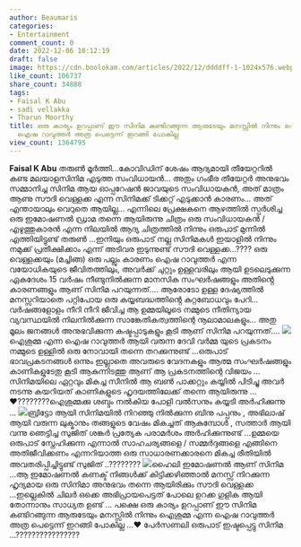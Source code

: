 ```yaml
---
author: Beaumaris
categories:
- Entertainment
comment_count: 0
date: 2022-12-06 10:12:19
draft: false
image: https://cdn.boolokam.com/articles/2022/12/ddddff-1-1024x576.webp
like_count: 106737
share_count: 34888
tags:
- Faisal K Abu
- sadi vellakka
- Tharun Moorthy
title: ഒരു കാര്യം ഉറപ്പാണ് ഈ സിനിമ കണ്ടിറങ്ങുന്ന ആരുടേയും മനസ്സിൽ നിന്നും ഐശുമ്മ എന്ന
  ഐഷ റാവുത്തർ അത്ര പെട്ടെന്ന് ഇറങ്ങി പോകില്ല
view_count: 1364795
---
```


**Faisal K Abu** തരുൺ മൂർത്തി...കോവിഡിന് ശേഷം ആദ്യമായി തീയേറ്ററിൽ കണ്ട മലയാളസിനിമ എടുത്ത സംവിധായൻ... അതും ഗംഭീര തീയേറ്റർ അനുഭവം സമ്മാനിച്ച സിനിമ ആയ ഓപ്പറേഷൻ ജാവയുടെ സംവിധായകൻ, അത് മാത്രം ആണു സൗദി വെള്ളക്ക എന്ന സിനിമക്ക് ടിക്കറ്റ് എടുക്കാൻ കാരണം... അത് എന്തായാലും വെറുതെ ആയില്ല... എന്നിലെ പ്രേക്ഷകനെ ആഴത്തിൽ സ്പർശിച്ച ഒരു ഇമോഷണൽ ഡ്രാമ തന്നെ ആയിരുന്നു ചിത്രം ഒരു സംവിധായകൻ /എഴുത്തുകാരൻ എന്ന നിലയിൽ ആദ്യ ചിത്രത്തിൽ നിന്നും ഒരുപാട് മുന്നിൽ എത്തിയിട്ടുണ്ട് തരുൺ ...ഇനിയും ഒരുപാട് നല്ല സിനിമകൾ ഇയാളിൽ നിന്നും നമുക്ക് പ്രതീക്ഷിക്കാം എന്ന് അടിവര ഇടുന്നുണ്ട് സൗദി വെള്ളക്ക...???? ഒരു വെള്ളക്കയും (മച്ചിങ്ങ) ഒരു പല്ലും കാരണം ഐഷ റാവുത്തർ എന്ന വയോധികയുടെ ജീവിതത്തിലും, അവർക്ക് ചുറ്റും ഉള്ളവരിലും ആയി ഉടലെടുക്കുന്ന ഏകദേശം 15 വർഷം നീണ്ടുനിൽക്കുന്ന മാനസിക സംഘർഷങ്ങളും അതിൻ്റെ കാരണങ്ങളും ആണ് സിനിമ പറയുന്നത്.... ആരോടോ ഉള്ള ദേഷ്യത്തിൽ മനസ്സറിയാതെ പറ്റിപോയ ഒരു കയ്യബദ്ധത്തിൻ്റെ കുറ്റബോധവും പേറി... വർഷങ്ങളോളം നീറി നീറി ജീവിച്ച ആ ഉമ്മയിലൂടെ നമ്മുടെ നീതിന്യായ വ്യവസ്ഥയിൽ നിലനിൽക്കുന്ന സാങ്കേതികത്വത്തിന്റെ നൂലാമാലകളും... അതു മൂലം ജനങ്ങൾ അനുഭവിക്കുന്ന കഷ്ടപ്പാടുകളും കൂടി ആണ് സിനിമ പറയുന്നത്.... ![](https://cdn.boolokam.com/articles/2022/12/ddddff-1-1024x576.webp)ഐശുമ്മ എന്ന ഐഷ റാവുത്തർ ആയി വരുന്ന ദേവി വർമ്മ യുടെ പ്രകടനം നമ്മുടെ ഉള്ളിൽ ഒരു നോവായി തന്നെ തറക്കുന്നുണ്ട്‌ ...ഒരുപാട് ഭാവപ്രകടനങ്ങൾ ഒന്നും ഇല്ലാതെ അവരുടെ വേദനകളും ആത്മ സംഘർഷങ്ങളും കാണികളുടേതു കൂടി ആകുന്നിടത്തു ആണ് ആ പ്രകടനത്തിന്റെ വിജയം ... സിനിമയിലെ ഏറ്റവും മികച്ച സീനിൽ ആ ബൺ പാക്കറ്റും കയ്യിൽ പിടിച്ചു അവർ നടന്നു കയറിയത് കാണികളുടെ ഹൃദയത്തിലേക്ക് തന്നെ ആയിരുന്നു ...❤️????????ഐശുമ്മക്കു ശബ്ദം നൽകിയ പോളി വൽസനും കയ്യടി അർഹിക്കുന്നു ... ![](https://cdn.boolokam.com/articles/2022/12/deeggg-1024x768.webp)ബ്രിട്ടോ ആയി സിനിമയിൽ നിറഞ്ഞു നിൽക്കുന്ന ബിനു പപ്പനും , അഭിലാഷ് ആയി വരുന്ന ലുക്മാനും തങ്ങളുടെ വേഷം മികച്ചത് ആകുമ്പോൾ , സത്താർ ആയി വന്നു ഞെട്ടിച്ച സുജിത് ശങ്കർ പ്രത്യേക പരാമർശം അർഹിക്കുന്നുണ്ട് ...ഉമ്മയെ ഒരുപാട് സ്നേഹിക്കുന്ന എന്നാൽ സാഹചര്യങ്ങളെ / സമ്മർദ്ദങ്ങളെ എങ്ങിനെ അതിജീവിക്കണം എന്നറിയാത്ത ഒരു സാധാരണക്കാരനെ മികച്ച രീതിയിൽ അവതരിപ്പിച്ചിട്ടുണ്ട് സുജിത് ..???????? ![](https://cdn.boolokam.com/articles/2022/12/egg.jpg)ഹൈലി ഇമോഷണൽ ആണ് സിനിമ ...ആ ഇമോഷണൽ കണക്ട് നിങ്ങൾക്ക് കിട്ടിക്കഴിഞ്ഞാൽ മനസ്സ് നിറക്കുന്ന ഹൃദ്യമായ ഒരു സിനിമാ അനുഭവം തന്നെ ആയിരിക്കും സൗദി വെള്ളക്ക ...ഇല്ലെകിൽ ചിലർ ഒക്കെ അഭിപ്രായപെട്ടത് പോലെ ഉറക്ക ഗുളിക ആയി തോന്നാനും സാധ്യത ഉണ്ട് ... പക്ഷെ ഒരു കാര്യം ഉറപ്പാണ് ഈ സിനിമ കണ്ടിറങ്ങുന്ന ആരുടേയും മനസ്സിൽ നിന്നും ഐശുമ്മ എന്ന ഐഷ റാവുത്തർ അത്ര പെട്ടെന്ന് ഇറങ്ങി പോകില്ല ...❤️ പേർസണലി ഒരുപാട് ഇഷ്ടപ്പെട്ടു സിനിമ ...????????????????